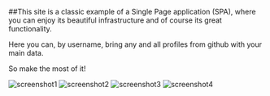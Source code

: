 ##This site is a classic example of a Single Page application (SPA), where you can enjoy its beautiful infrastructure and of course its great functionality.

Here you can, by username, bring any and all profiles from github with your main data.

So make the most of it!

![screenshot1](https://user-images.githubusercontent.com/99445645/174508085-474dfa00-a0ba-4527-8af5-9cbb435ed37c.PNG)
![screenshot2](https://user-images.githubusercontent.com/99445645/174508088-3ad0feb2-376d-46e7-8a4f-e4739f4c5781.PNG)
![screenshot3](https://user-images.githubusercontent.com/99445645/174508090-636d8903-bd53-4109-84fd-7e1bcc66c496.PNG)
![screenshot4](https://user-images.githubusercontent.com/99445645/174508092-414c280d-523d-4761-8359-0bf8c5eca2c6.PNG)
